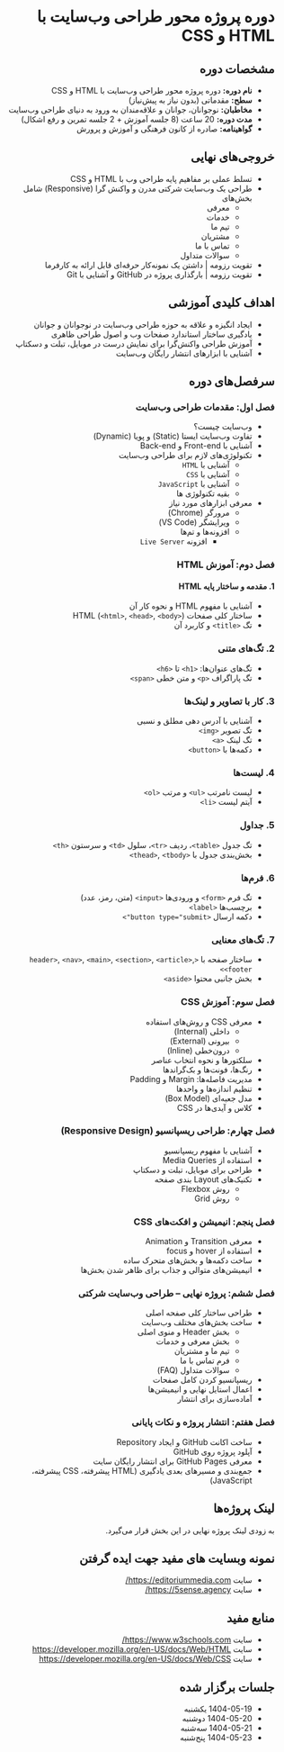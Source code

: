 <div dir="rtl">

# دوره پروژه محور طراحی وب‌سایت با HTML و CSS

## مشخصات دوره

- **نام دوره:** دوره پروژه محور طراحی وب‌سایت با HTML و CSS
- **سطح:** مقدماتی (بدون نیاز به پیش‌نیاز)
- **مخاطبان:** نوجوانان، جوانان و علاقه‌مندان به ورود به دنیای طراحی وب‌سایت
- **مدت دوره:** 20 ساعت (8 جلسه آموزش + 2 جلسه تمرین و رفع اشکال)
- **گواهینامه:** صادره از کانون فرهنگی و آموزش و پرورش

## خروجی‌های نهایی

- تسلط عملی بر مفاهیم پایه طراحی وب با HTML و CSS
- طراحی یک وب‌سایت شرکتی مدرن و واکنش‌ گرا (Responsive) شامل بخش‌های
  - معرفی
  - خدمات
  - تیم ما
  - مشتریان
  - تماس با ما
  - سوالات متداول
- تقویت رزومه | داشتن یک نمونه‌کار حرفه‌ای قابل ارائه به کارفرما
- تقویت رزومه | بارگذاری پروژه در GitHub و آشنایی با Git

## اهداف کلیدی آموزشی

- ایجاد انگیزه و علاقه به حوزه طراحی وب‌سایت در نوجوانان و جوانان
- یادگیری ساختار استاندارد صفحات وب و اصول طراحی ظاهری
- آموزش طراحی واکنش‌گرا برای نمایش درست در موبایل، تبلت و دسکتاپ
- آشنایی با ابزارهای انتشار رایگان وب‌سایت

## سرفصل‌های دوره

### فصل اول: مقدمات طراحی وب‌سایت

- وب‌سایت چیست؟
- تفاوت وب‌سایت ایستا (Static) و پویا (Dynamic)
- آشنایی با Front-end و Back-end
- تکنولوژی‌های لازم برای طراحی وب‌سایت
  - آشنایی با `HTML`
  - آشنایی با `CSS`
  - آشنایی با `JavaScript`
  - بقیه تکنولوژی ها
- معرفی ابزارهای مورد نیاز
  - مرورگر (Chrome)
  - ویرایشگر (VS Code)
  - افزونه‌ها و تم‌ها
    - افزونه `Live Server`

### فصل دوم: آموزش HTML

#### 1. مقدمه و ساختار پایه HTML

- آشنایی با مفهوم HTML و نحوه کار آن
- ساختار کلی صفحات HTML (`<html>`, `<head>`, `<body>`)
- تگ `<title>` و کاربرد آن

### 2. تگ‌های متنی

- تگ‌های عنوان‌ها: `<h1>` تا `<h6>`
- تگ پاراگراف `<p>` و متن خطی `<span>`

### 3. کار با تصاویر و لینک‌ها

- آشنایی با آدرس دهی مطلق و نسبی
- تگ تصویر `<img>`
- تگ لینک `<a>`
- دکمه‌ها با `<button>`

### 4. لیست‌ها

- لیست نامرتب `<ul>` و مرتب `<ol>`
- آیتم لیست `<li>`

### 5. جداول

- تگ جدول `<table>`، ردیف `<tr>`، سلول `<td>` و سرستون `<th>`
- بخش‌بندی جدول با `<thead>`, `<tbody>`

### 6. فرم‌ها

- تگ فرم `<form>` و ورودی‌ها `<input>` (متن، رمز، عدد)
- برچسب‌ها `<label>`
- دکمه ارسال `<button type="submit">`

### 7. تگ‌های معنایی

- ساختار صفحه با `<header>`, `<nav>`, `<main>`, `<section>`, `<article>`, `<footer>`
- بخش جانبی محتوا `<aside>`

### فصل سوم: آموزش CSS

- معرفی CSS و روش‌های استفاده
  - داخلی (Internal)
  - بیرونی (External)
  - درون‌خطی (Inline)
- سلکتورها و نحوه انتخاب عناصر
- رنگ‌ها، فونت‌ها و بک‌گراندها
- مدیریت فاصله‌ها: Margin و Padding
- تنظیم اندازه‌ها و واحدها
- مدل جعبه‌ای (Box Model)
- کلاس و آیدی‌ها در CSS

### فصل چهارم: طراحی ریسپانسیو (Responsive Design)

- آشنایی با مفهوم ریسپانسیو
- استفاده از Media Queries
- طراحی برای موبایل، تبلت و دسکتاپ
- تکنیک‌های Layout بندی صفحه
  - روش Flexbox
  - روش Grid

### فصل پنجم: انیمیشن و افکت‌های CSS

- معرفی Transition و Animation
- استفاده از hover و focus
- ساخت دکمه‌ها و بخش‌های متحرک ساده
- انیمیشن‌های متوالی و جذاب برای ظاهر شدن بخش‌ها

### فصل ششم: پروژه نهایی – طراحی وب‌سایت شرکتی

- طراحی ساختار کلی صفحه اصلی
- ساخت بخش‌های مختلف وب‌سایت
  - بخش Header و منوی اصلی
  - بخش معرفی و خدمات
  - تیم ما و مشتریان
  - فرم تماس با ما
  - سوالات متداول (FAQ)
- ریسپانسیو کردن کامل صفحات
- اعمال استایل نهایی و انیمیشن‌ها
- آماده‌سازی برای انتشار

### فصل هفتم: انتشار پروژه و نکات پایانی

- ساخت اکانت GitHub و ایجاد Repository
- آپلود پروژه روی GitHub
- معرفی GitHub Pages برای انتشار رایگان سایت
- جمع‌بندی و مسیرهای بعدی یادگیری (HTML پیشرفته، CSS پیشرفته، JavaScript)

## لینک پروژه‌ها

به زودی لینک پروژه نهایی در این بخش قرار می‌گیرد.

## نمونه وبسایت های مفید جهت ایده گرفتن

- سایت https://editoriummedia.com/
- سایت https://5sense.agency/

## منابع مفید

- سایت https://www.w3schools.com/
- سایت https://developer.mozilla.org/en-US/docs/Web/HTML
- سایت https://developer.mozilla.org/en-US/docs/Web/CSS

## جلسات برگزار شده

- 1404-05-19 یکشنبه
- 1404-05-20 دوشنبه
- 1404-05-21 سه‌شنبه
- 1404-05-23 پنج‌شنبه

</div>
